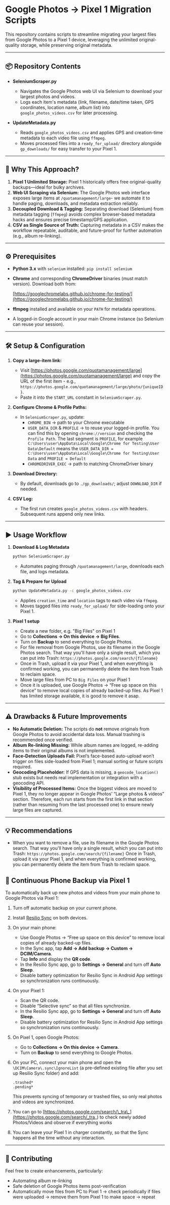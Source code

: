 # Google Photos → Pixel 1 Migration Scripts

This repository contains scripts to streamline migrating your largest files from Google Photos to a Pixel 1 device, leveraging the unlimited original-quality storage, while preserving original metadata.

---

## 📦 Repository Contents

- **SeleniumScraper.py**
  - Navigates the Google Photos web UI via Selenium to download your largest photos and videos.
  - Logs each item's metadata (link, filename, date/time taken, GPS coordinates, location name, album list) into `google_photos_videos.csv` for later processing.

- **UpdateMetadata.py**
  - Reads `google_photos_videos.csv` and applies GPS and creation-time metadata to each video file using `ffmpeg`.
  - Moves processed files into a `ready_for_upload/` directory alongside `gp_downloads/` for easy transfer to your Pixel 1.

---

## 🚀 Why This Approach?

1. **Pixel 1 Unlimited Storage:**  Pixel 1 historically offers free original-quality backups—ideal for bulky archives.
2. **Web UI Scraping via Selenium:**  The Google Photos web interface exposes large items at `/quotamanagement/large`- we automate it to handle paging, downloads, and metadata extraction reliably.
3. **Decoupled Download & Tagging:**  Separating download (Selenium) from metadata tagging (`ffmpeg`) avoids complex browser-based metadata hacks and ensures precise timestamp/GPS application.
4. **CSV as Single Source of Truth:**  Capturing metadata in a CSV makes the workflow repeatable, auditable, and future-proof for further automation (e.g., album re-linking).

---

## ⚙️ Prerequisites

- **Python 3.x** with `selenium` installed:  `pip install selenium`
- **Chrome** and corresponding **ChromeDriver** binaries (must match version). Download both from:

  [https://googlechromelabs.github.io/chrome-for-testing/](https://googlechromelabs.github.io/chrome-for-testing/)

- **ffmpeg** installed and available on your `PATH` for metadata operations.
- A logged-in Google account in your main Chrome instance (so Selenium can reuse your session).

---

## 🛠️ Setup & Configuration

1. **Copy a large-item link:**
   - Visit [https://photos.google.com/quotamanagement/large](https://photos.google.com/quotamanagement/large) and copy the URL of the first item - e.g., `https://photos.google.com/quotamanagement/large/photo/{uniqueID}`.
   - Paste it into the `START_URL` constant in `SeleniumScraper.py`.

2. **Configure Chrome & Profile Paths:**
   - In `SeleniumScraper.py`, update:
     - `CHROME_BIN` → path to your Chrome executable
     - `USER_DATA_DIR` & `PROFILE` → to reuse your logged-in profile. You can find this by opening `chrome://version` and checking the `Profile Path`. The last segment is `PROFILE`, for example `	C:\Users\user\AppData\Local\Google\Chrome for Testing\User Data\Default` means the `USER_DATA_DIR = C:\Users\user\AppData\Local\Google\Chrome for Testing\User Data` and `PROFILE = Default`
     - `CHROMEDRIVER_EXEC` → path to matching ChromeDriver binary

3. **Download Directory:**
   - By default, downloads go to `./gp_downloads/`; adjust `DOWNLOAD_DIR` if needed.

4. **CSV Log:**
   - The first run creates `google_photos_videos.csv` with headers. Subsequent runs append only new links.

---

## ▶️ Usage Workflow

1. **Download & Log Metadata**
   ```bash
   python SeleniumScraper.py
   ```
   - Automates paging through `/quotamanagement/large`, downloads each file, and logs metadata.

2. **Tag & Prepare for Upload**
   ```bash
   python UpdateMetadata.py -c google_photos_videos.csv
   ```
   - Applies `creation_time` and `location` tags to each video via `ffmpeg`.
   - Moves tagged files into `ready_for_upload/` for side-loading onto your Pixel 1.

3. **Pixel 1 setup**
   - Create a new folder, e.g. "Big Files" on Pixel 1
   - Go to **Collections → On this device → Big Files**.
   - Turn on **Backup** to send everything to Google Photos.
   - For file removal from Google Photos, use its filename in the Google Photos search. That way you'll have only a single result, which you can put into Trash:
  `https://photos.google.com/search/{filename}`
   - Once in Trash, upload it via your Pixel 1, and when everything is confirmed working, you can permanently delete the item from Trash to reclaim space.
   - Move large files from PC to `Big Files` on your Pixel 1
   - Once it is uploaded, use Google Photos → “Free up space on this device” to remove local copies of already backed-up files. As Pixel 1 has limited storage available, it is good to remove it asap. 
---

## ⚠️ Drawbacks & Future Improvements

- **No Automatic Deletion:**  The scripts do **not** remove originals from Google Photos to avoid accidental data loss. Manual trashing is recommended once verified.
- **Album Re-linking Missing:**  While album names are logged, re-adding items to their original albums is not implemented.
- **Face-Detection Uploads Fail:**  Pixel’s face-based auto-upload won’t trigger on files side-loaded from Pixel 1; manual sorting or future scripts required.
- **Geocoding Placeholder:**  If GPS data is missing, a `geocode_location()` stub exists but needs real implementation or integration with a geocoding API.
- **Visibility of Processed Items:** Once the biggest videos are moved to Pixel 1, they no longer appear in Google Photos’ “Large photos & videos” section. Therefore, each run starts from the first link in that section (rather than resuming from the last processed one) to ensure newly large files are captured.

---

## 💡 Recommendations

- When you want to remove a file, use its filename in the Google Photos search. That way you'll have only a single result, which you can put into Trash:
  `https://photos.google.com/search/{filename}`
  Once in Trash, upload it via your Pixel 1, and when everything is confirmed working, you can permanently delete the item from Trash to reclaim space.

## 📱 Continuous Phone Backup via Pixel 1

To automatically back up new photos and videos from your main phone to Google Photos via Pixel 1:

1. Turn off automatic backup on your current phone.
2. Install [Resilio Sync](https://play.google.com/store/apps/details?id=com.resilio.sync) on both devices.
3. On your main phone:

   * Use Google Photos → “Free up space on this device” to remove local copies of already backed-up files.
   * In the Sync app, tap **Add → Add backup → Custom → DCIM/Camera**.
   * Tap **Info** and display the **QR code**.
   * In the Resilio Sync app, go to **Settings → General** and turn off **Auto Sleep**.
   * Disable battery optimization for Resilio Sync in Android App settings so synchronization runs continuously.
4. On your Pixel 1:

   * Scan the QR code.
   * Disable “Selective sync” so that all files synchronize.
   * In the Resilio Sync app, go to **Settings → General** and turn off **Auto Sleep**.
   * Disable battery optimization for Resilio Sync in Android App settings so synchronization runs continuously.
5. On Pixel 1, open Google Photos:

   * Go to **Collections → On this device → Camera**.
   * Turn on **Backup** to send everything to Google Photos.
6. On your PC, connect your main phone and open the `\DCIM\Camera\.sync\IgnoreList` (a pre-defined existing file after you set up Resilio Sync folder) and add:

   ```
   .trashed*
   .pending*
   ```

   This prevents syncing of temporary or trashed files, so only real photos and videos are synchronized.
7. You can go to [https://photos.google.com/search/\_tra\_](https://photos.google.com/search/_tra_) to check newly added Photos/Videos and observe if everything works
8. You can leave your Pixel 1 in charger constantly, so that the Sync happens all the time without any interaction.
---

## 🤝 Contributing

Feel free to create enhancements, particularly:
- Automating album re-linking
- Safe deletion of Google Photos items post-verification
- Automatically move files from PC to Pixel 1 -> check periodically if files were uploaded -> remove them from Pixel 1 to make space -> repeat
